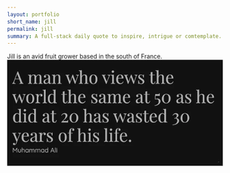 ```yaml
---
layout: portfolio
short_name: jill
permalink: jill
summary: A full-stack daily quote to inspire, intrigue or comtemplate. Built with HTML, CSS and Javascript.
---
```


Jill is an avid fruit grower based in the south of France.
![alt text](./assets/images/366.webp 'Logo Title Text 1')
